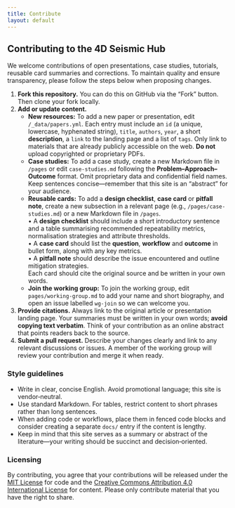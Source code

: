 ```yaml
---
title: Contribute
layout: default
---
```


## Contributing to the 4D Seismic Hub

We welcome contributions of open presentations, case studies, tutorials, reusable card summaries and corrections.  To maintain quality and ensure transparency, please follow the steps below when proposing changes.

1. **Fork this repository.**  You can do this on GitHub via the “Fork” button.  Then clone your fork locally.
2. **Add or update content.**
   * **New resources:** To add a new paper or presentation, edit `/_data/papers.yml`.  Each entry must include an `id` (a unique, lowercase, hyphenated string), `title`, `authors`, `year`, a short **description**, a `link` to the landing page and a list of `tags`.  Only link to materials that are already publicly accessible on the web.  **Do not** upload copyrighted or proprietary PDFs.
   * **Case studies:** To add a case study, create a new Markdown file in `/pages` or edit `case-studies.md` following the **Problem–Approach–Outcome** format.  Omit proprietary data and confidential field names.  Keep sentences concise—remember that this site is an “abstract” for your audience.
   * **Reusable cards:** To add a **design checklist**, **case card** or **pitfall note**, create a new subsection in a relevant page (e.g., `/pages/case-studies.md`) or a new Markdown file in `/pages`.  
     • A **design checklist** should include a short introductory sentence and a table summarising recommended repeatability metrics, normalisation strategies and attribute thresholds.  
     • A **case card** should list the **question**, **workflow** and **outcome** in bullet form, along with any key metrics.  
     • A **pitfall note** should describe the issue encountered and outline mitigation strategies.  
     Each card should cite the original source and be written in your own words.
   * **Join the working group:** To join the working group, edit `pages/working-group.md` to add your name and short biography, and open an issue labelled `wg‑join` so we can welcome you.
3. **Provide citations.**  Always link to the original article or presentation landing page.  Your summaries must be written in your own words; **avoid copying text verbatim**.  Think of your contribution as an online abstract that points readers back to the source.
4. **Submit a pull request.**  Describe your changes clearly and link to any relevant discussions or issues.  A member of the working group will review your contribution and merge it when ready.

### Style guidelines

* Write in clear, concise English.  Avoid promotional language; this site is vendor‑neutral.
* Use standard Markdown.  For tables, restrict content to short phrases rather than long sentences.
* When adding code or workflows, place them in fenced code blocks and consider creating a separate `docs/` entry if the content is lengthy.
* Keep in mind that this site serves as a summary or abstract of the literature—your writing should be succinct and decision‑oriented.

### Licensing

By contributing, you agree that your contributions will be released under the [MIT License](/LICENSE) for code and the [Creative Commons Attribution 4.0 International License](https://creativecommons.org/licenses/by/4.0/) for content.  Please only contribute material that you have the right to share.

